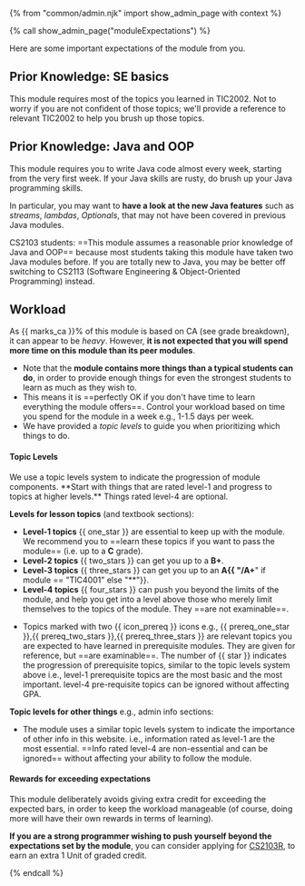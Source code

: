 {% from "common/admin.njk" import show_admin_page with context %}

{% call show_admin_page("moduleExpectations") %}
<div id="main">

<p class="lead">Here are some important expectations of the module from you.</p>

<span tags="m--tic4001">

## Prior Knowledge: SE basics

This module requires most of the topics you learned in TIC2002. Not to worry if you are not confident of those topics; we'll provide a reference to relevant TIC2002 to help you brush up those topics.

</span>
<div tags="m--cs2103">

## Prior Knowledge: Java and OOP

This module requires you to write Java code almost every week, starting from the very first week. If your Java skills are rusty, do brush up your Java programming skills.

In particular, you may want to **have a look at the new Java features** such as _streams_, _lambdas_, _Optionals_, that may not have been covered in previous Java modules.

CS2103 students: ==This module assumes a reasonable prior knowledge of Java and OOP== because most students taking this module have taken two Java modules before. If you are totally new to Java, you may be better off switching to CS2113 (Software Engineering & Object-Oriented Programming) instead.
</div>

## Workload

As {{ marks_ca }}% of this module is based on CA (see <trigger trigger="click" for="modal:expectations-gradeBreakdown">grade breakdown</trigger>), it can appear to be _heavy_. However, **it is not expected that you will spend more time on this module than its <tooltip content="e.g., if this module is core for you, it should not take more time than other core modules at the same level in your program">peer modules</tooltip>**.
* Note that the **module contains more things than a typical students can do**, in order to provide enough things for even the strongest students to learn as much as they wish to.
* This means it is ==perfectly OK if you don't have time to learn everything the module offers==. Control your workload based on time you spend for the module in a week e.g., 1-1.5 days per week.
* We have provided a _topic levels_ to guide you when prioritizing which things to do.

<modal large header="Grade breakdown" id="modal:expectations-gradeBreakdown">
  <pic src="gradeBreakdown.png" no-validation />
</modal>

<div id="topicLevels">

#### Topic Levels

<div class="indented">

<p class="lead"><md>We use a topic levels system to indicate the progression of module components. **Start with things that are rated level-1 and progress to topics at higher levels.** Things rated level-4 are optional.</md></p>

**Levels for lesson topics** (and textbook sections):

* **Level-1 topics** {{ one_star }} are essential to keep up with the module. We recommend you to ==learn these topics if you want to pass the module== (i.e. up to a **C** grade).
* **Level-2 topics** {{ two_stars }} can get you up to a **B+**.
* **Level-3 topics** {{ three_stars }} can get you up to an **A{{ "/A+**" if module == "TIC4001" else "**"}}.
* **Level-4 topics** {{ four_stars }} can push you beyond the limits of the module, and help you get into a level above those who merely limit themselves to the topics of the module. They ==are not <popover content="_examinable_ here means _can affect the grade_ during evaluation of various components, not necessarily limited to the final exam (if any)">examinable</popover>==.

<span tags="m--cs2103 m--tic2002 m--tic4001 m--tic4002">

* Topics marked with two {{ icon_prereq }} icons e.g., {{ prereq_one_star }},{{ prereq_two_stars }},{{ prereq_three_stars }} are relevant topics you are expected to have learned in prerequisite modules. They are given for reference, but ==are examinable==. The number of {{ star }} indicates the progression of prerequisite topics, similar to the topic levels system above i.e., level-1 prerequisite topics are the most basic and the most important. level-4 pre-requisite topics can be ignored without affecting GPA.
</span>

**Topic levels for other things** e.g., admin info sections:

* The module uses a similar topic levels system to indicate the importance of other info in this website. i.e., information rated as level-1 are the most essential. ==Info rated level-4 are non-essential and can be ignored== without affecting your ability to follow the module.

</div>
<div tags="m--cs2103">

#### Rewards for exceeding expectations

This module deliberately avoids giving extra credit for exceeding the expected bars, in order to keep the workload manageable (of course, doing more will have their own rewards in terms of learning).

**If you are a strong programmer wishing to push yourself beyond the expectations set by the module**, you can consider applying for [CS2103R](appendixG-CS2103R.md), to earn an extra 1 Unit of graded credit.
</div>
</div>

</div>

{% endcall %}
